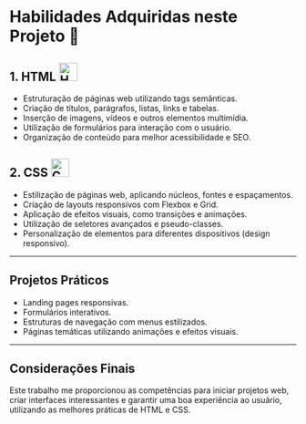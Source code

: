 # Habilidades Adquiridas neste Projeto 🚀

## 1. HTML <img src="https://cdn.jsdelivr.net/gh/devicons/devicon/icons/html5/html5-original.svg" alt="HTML5" width="32"/>

- Estruturação de páginas web utilizando tags semânticas.
- Criação de títulos, parágrafos, listas, links e tabelas.
- Inserção de imagens, vídeos e outros elementos multimídia.
- Utilização de formulários para interação com o usuário.
- Organização de conteúdo para melhor acessibilidade e SEO.

## 2. CSS <img src="https://cdn.jsdelivr.net/gh/devicons/devicon/icons/css3/css3-original.svg" alt="CSS3" width="32"/>

- Estilização de páginas web, aplicando núcleos, fontes e espaçamentos.
- Criação de layouts responsivos com Flexbox e Grid.
- Aplicação de efeitos visuais, como transições e animações.
- Utilização de seletores avançados e pseudo-classes.
- Personalização de elementos para diferentes dispositivos (design responsivo).

---

## Projetos Práticos

- Landing pages responsivas.
- Formulários interativos.
- Estruturas de navegação com menus estilizados.
- Páginas temáticas utilizando animações e efeitos visuais.

---

## Considerações Finais

Este trabalho me proporcionou as competências para iniciar projetos web, criar interfaces interessantes e garantir uma boa experiência ao usuário, utilizando as melhores práticas de HTML e CSS.
